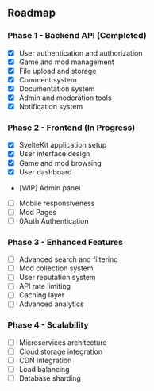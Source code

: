## Roadmap

### Phase 1 - Backend API (Completed)
- [x] User authentication and authorization
- [x] Game and mod management
- [x] File upload and storage
- [x] Comment system
- [x] Documentation system
- [x] Admin and moderation tools
- [x] Notification system

### Phase 2 - Frontend (In Progress)
- [x] SvelteKit application setup
- [x] User interface design
- [x] Game and mod browsing
- [x] User dashboard
- [WIP] Admin panel
- [ ] Mobile responsiveness
- [ ] Mod Pages
- [ ] 0Auth Authentication

### Phase 3 - Enhanced Features
- [ ] Advanced search and filtering
- [ ] Mod collection system
- [ ] User reputation system
- [ ] API rate limiting
- [ ] Caching layer
- [ ] Advanced analytics

### Phase 4 - Scalability
- [ ] Microservices architecture
- [ ] Cloud storage integration
- [ ] CDN integration
- [ ] Load balancing
- [ ] Database sharding
